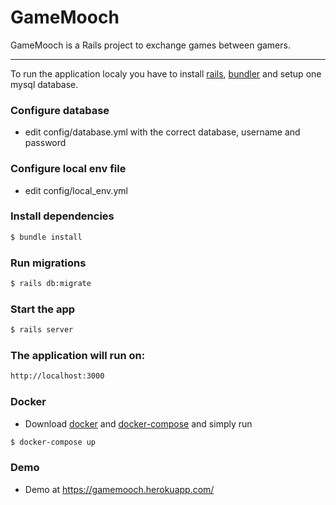 # GameMooch

GameMooch is a Rails project to exchange games between gamers.

---

To run the application localy you have to install [rails], [bundler] and setup
one mysql database.

### Configure database

* edit config/database.yml with the correct database, username and password

### Configure local env file

* edit config/local_env.yml

### Install dependencies

```Bash
$ bundle install
```
### Run migrations

```Bash
$ rails db:migrate
```

### Start the app
```Bash
$ rails server
```

### The application will run on:
```Bash
http://localhost:3000
```

### Docker
* Download [docker] and [docker-compose] and simply run
```Bash
$ docker-compose up
```

### Demo

* Demo at https://gamemooch.herokuapp.com/

[bundler]:<http://bundler.io/>
[rails]:<http://rubyonrails.org/>
[docker]:<https://www.docker.com/>
[docker-compose]:<https://docs.docker.com/compose/>
